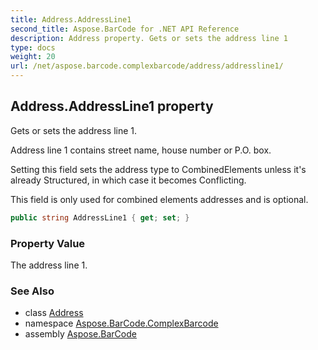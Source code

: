 ```yaml
---
title: Address.AddressLine1
second_title: Aspose.BarCode for .NET API Reference
description: Address property. Gets or sets the address line 1
type: docs
weight: 20
url: /net/aspose.barcode.complexbarcode/address/addressline1/
---
```

## Address.AddressLine1 property

Gets or sets the address line 1.

Address line 1 contains street name, house number or P.O. box.

Setting this field sets the address type to CombinedElements unless it's already Structured, in which case it becomes Conflicting.

This field is only used for combined elements addresses and is optional.

```csharp
public string AddressLine1 { get; set; }
```

### Property Value

The address line 1.

### See Also

* class [Address](../)
* namespace [Aspose.BarCode.ComplexBarcode](../../address/)
* assembly [Aspose.BarCode](../../../)


